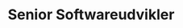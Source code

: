 ---
title: "Senior Softwareudvikler"
pagetitle: "Senior Softwareudvikler"
description: "Senior Softwareudvikler"
url: "/ledige-stillinger/senior-softwareudvikler"
type: "ledige-stillinger/senior-softwareudvikler"
---